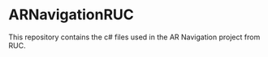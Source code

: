 # ARNavigationRUC
This repository contains the c# files used in the AR Navigation project from RUC.
